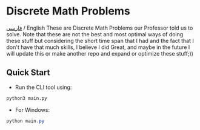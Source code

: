 # Discrete Math Problems

[فارسی](./READMEFA.md) / English
These are Discrete Math Problems our Professor told us to solve. Note that these are not the best and most optimal ways of doing these stuff but considering the short time span that I had and the fact that I don't have that much skills, I believe I did Great, and maybe in the future I will update this or make another repo and expand or optimize these stuff;))

## Quick Start
 - Run the CLI tool using:
```sh
python3 main.py
```
- For Windows:
```powershell
python main.py
```
